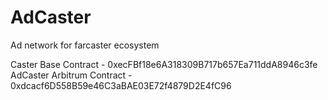 # AdCaster

Ad network for farcaster ecosystem

Caster Base Contract - 0xecFBf18e6A318309B717b657Ea711ddA8946c3fe
AdCaster Arbitrum Contract - 0xdcacf6D558B59e46C3aBAE03E72f4879D2E4fC96
